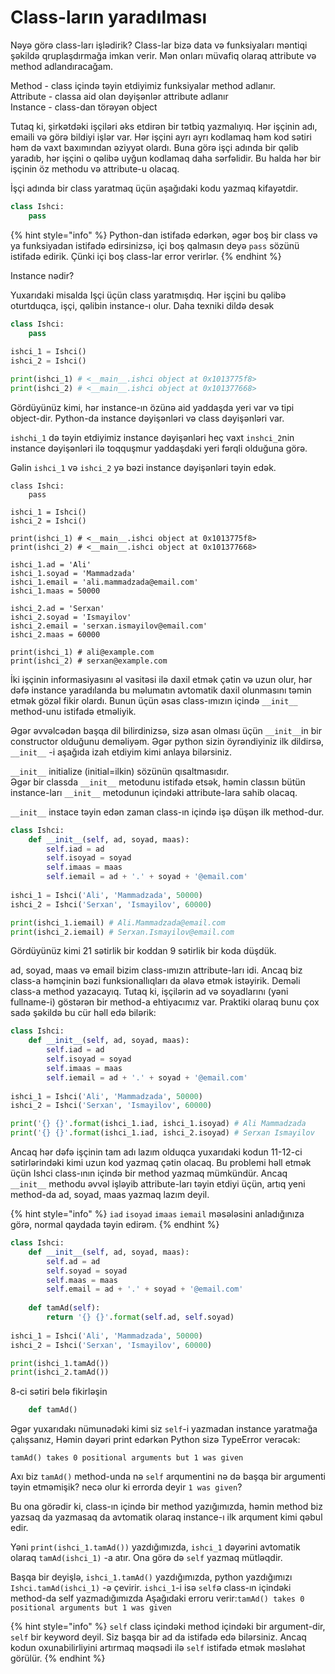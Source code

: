 # Class-ların yaradılması

Nəyə görə class-ları işlədirik? Class-lar bizə data və funksiyaları məntiqi şəkildə qruplaşdırmağa imkan verir. Mən onları müvafiq olaraq attribute və method adlandıracağam. 

Method - class içində təyin etdiyimiz funksiyalar method adlanır.  
Attribute - classa aid olan dəyişənlər attribute adlanır  
Instance - class-dan törəyən object

Tutaq ki, şirkətdəki işçiləri əks etdirən bir tətbiq yazmalıyıq. Hər işçinin adı, emaili və görə bildiyi işlər var. Hər işçini ayrı ayrı kodlamaq həm kod sətiri həm də vaxt baxımından əziyyət olardı. Buna görə işçi adında bir qəlib yaradıb, hər işçini o qəlibə uyğun kodlamaq daha sərfəlidir. Bu halda hər bir işçinin öz methodu və attribute-u olacaq.

İşçi adında bir class yaratmaq üçün aşağıdaki kodu yazmaq kifayətdir.

```python
class Ishci:
    pass
```

{% hint style="info" %}
Python-dan istifadə edərkən, əgər boş bir class və ya funksiyadan istifadə edirsinizsə, içi boş qalmasın deyə `pass` sözünü istifadə edirik. Çünki içi boş class-lar error verirlər.
{% endhint %}

Instance nədir?

Yuxarıdaki misalda Işçi üçün class yaratmışdıq. Hər işçini bu qəlibə oturtduqca, işçi, qəlibin instance-ı olur. Daha texniki dildə desək

```python
class Ishci:
    pass
    
ishci_1 = Ishci()
ishci_2 = Ishci()

print(ishci_1) # <__main__.ishci object at 0x1013775f8>
print(ishci_2) # <__main__.ishci object at 0x101377668>
```



Gördüyünüz kimi, hər instance-ın özünə aid yaddaşda yeri var və tipi object-dir. Python-da instance dəyişənləri və class dəyişənləri var.

`ishchi_1` də təyin etdiyimiz instance dəyişənləri heç vaxt `inshci_2`nin instance dəyişənləri ilə toqquşmur yaddaşdaki yeri fərqli olduğuna görə.

Gəlin `ishci_1` və `ishci_2` yə bəzi instance dəyişənləri təyin edək.

 

```text
class Ishci:
    pass
    
ishci_1 = Ishci()
ishci_2 = Ishci()

print(ishci_1) # <__main__.ishci object at 0x1013775f8>
print(ishci_2) # <__main__.ishci object at 0x101377668>

ishci_1.ad = 'Ali'
ishci_1.soyad = 'Mammadzada'
ishci_1.email = 'ali.mammadzada@email.com'
ishci_1.maas = 50000

ishci_2.ad = 'Serxan'
ishci_2.soyad = 'Ismayilov'
ishci_2.email = 'serxan.ismayilov@email.com'
ishci_2.maas = 60000

print(ishci_1) # ali@example.com
print(ishci_2) # serxan@example.com
```

İki işçinin informasiyasını əl vasitəsi ilə daxil etmək çətin və uzun olur, hər dəfə instance yaradılanda bu məlumatın avtomatik daxil olunmasını təmin etmək gözəl fikir olardı. Bunun üçün əsas class-ımızın içində `__init__` method-unu istifadə etməliyik.

Əgər əvvəlcədən başqa dil bilirdinizsə, sizə asan olması üçün `__init__`in bir constructor olduğunu deməliyəm. Əgər python sizin öyrəndiyiniz ilk dildirsə, `__init__` -i aşağıda izah etdiyim kimi anlaya bilərsiniz.

`__init__` initialize \(initial=ilkin\) sözünün qısaltmasıdır.   
Əgər bir classda `__init__` metodunu istifadə etsək, həmin classın bütün instance-ları `__init__` metodunun içindəki attribute-lara sahib olacaq.

`__init__` instace təyin edən zaman class-ın içində işə düşən ilk method-dur.

```python
class Ishci:
    def __init__(self, ad, soyad, maas):
        self.iad = ad
        self.isoyad = soyad
        self.imaas = maas
        self.iemail = ad + '.' + soyad + '@email.com'
    
ishci_1 = Ishci('Ali', 'Mammadzada', 50000)
ishci_2 = Ishci('Serxan', 'Ismayilov', 60000)

print(ishci_1.iemail) # Ali.Mammadzada@email.com
print(ishci_2.iemail) # Serxan.Ismayilov@email.com
```

Gördüyünüz kimi 21 sətirlik bir koddan 9 sətirlik bir koda düşdük.

ad, soyad, maas və email bizim class-ımızın attribute-ları idi. Ancaq biz class-a həmçinin bəzi funksionallıqları da əlavə etmək istəyirik. Deməli class-a method yazacayıq. Tutaq ki, işçilərin ad və soyadlarını \(yəni fullname-i\) göstərən bir method-a ehtiyacımız var. Praktiki olaraq bunu çox sadə şəkildə bu cür həll edə bilərik:

```python
class Ishci:
    def __init__(self, ad, soyad, maas):
        self.iad = ad
        self.isoyad = soyad
        self.imaas = maas
        self.iemail = ad + '.' + soyad + '@email.com'
    
ishci_1 = Ishci('Ali', 'Mammadzada', 50000)
ishci_2 = Ishci('Serxan', 'Ismayilov', 60000)

print('{} {}'.format(ishci_1.iad, ishci_1.isoyad) # Ali Mammadzada
print('{} {}'.format(ishci_1.iad, ishci_2.isoyad) # Serxan Ismayilov
```

Ancaq hər dəfə işçinin tam adı lazım olduqca yuxarıdaki kodun 11-12-ci sətirlərindəki kimi uzun kod yazmaq çətin olacaq. Bu problemi həll etmək üçün Ishci class-ının içində bir method yazmaq mümkündür. Ancaq `__init__` methodu əvvəl işləyib attribute-ları təyin etdiyi üçün, artıq yeni method-da ad, soyad, maas yazmaq lazım deyil.

{% hint style="info" %}
`iad` `isoyad` `imaas` `iemail` məsələsini anladığınıza görə, normal qaydada təyin edirəm.
{% endhint %}

```python
class Ishci:
    def __init__(self, ad, soyad, maas):
        self.ad = ad
        self.soyad = soyad
        self.maas = maas
        self.email = ad + '.' + soyad + '@email.com'
        
    def tamAd(self):
        return '{} {}'.format(self.ad, self.soyad)
        
ishci_1 = Ishci('Ali', 'Mammadzada', 50000)
ishci_2 = Ishci('Serxan', 'Ismayilov', 60000)

print(ishci_1.tamAd())
print(ishci_2.tamAd()) 
```

 8-ci sətiri belə fikirləşin 

```python
    def tamAd()
```

Əgər yuxarıdakı nümunədəki kimi siz `self`-i yazmadan instance yaratmağa çalışsanız, Həmin dəyəri print edərkən Python sizə TypeError verəcək:

`tamAd() takes 0 positional arguments but 1 was given`

Axı biz `tamAd()` method-unda nə `self` arqumentini nə də başqa bir argumenti təyin etməmişik? necə olur ki errorda deyir `1 was given`? 

Bu ona görədir ki, class-ın içində bir method yazığımızda, həmin method biz yazsaq da yazmasaq da avtomatik olaraq instance-ı ilk arqument kimi qəbul edir.  

Yəni `print(ishci_1.tamAd())` yazdığımızda, `ishci_1` dəyərini avtomatik olaraq `tamAd(ishci_1)` -a atır. Ona görə də `self` yazmaq mütləqdir.

Başqa bir deyişlə, `ishci_1.tamAd()` yazdığımızda, python yazdığımızı `Ishci.tamAd(ishci_1)` -ə çevirir. `ishci_1`-i isə `self`ə class-ın içindəki method-da self yazmadığımızda  Aşağıdaki erroru verir:`tamAd() takes 0 positional arguments but 1 was given`

{% hint style="info" %}
`self` class içindəki method içindəki bir  argument-dir, `self` bir keyword deyil. Siz başqa bir ad da istifadə edə bilərsiniz. Ancaq kodun oxunabilirliyini artırmaq məqsədi ilə `self` istifadə etmək məsləhət görülür. 
{% endhint %}

